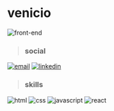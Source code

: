 # venicio

![front-end](https://cdn.dribbble.com/users/320114/screenshots/2575134/code_dribbble.gif)

> ### social

[![email](https://img.shields.io/badge/Gmail-D14836?style=for-the-badge&logo=gmail&logoColor=white)]()
[![linkedin](https://img.shields.io/badge/LinkedIn-0077B5?style=for-the-badge&logo=linkedin&logoColor=white)]()

> ### skills

![html](https://img.shields.io/badge/HTML5-E34F26?style=for-the-badge&logo=html5&logoColor=white)
![css](https://img.shields.io/badge/CSS3-1572B6?style=for-the-badge&logo=css3&logoColor=white)
![javascript](https://img.shields.io/badge/JavaScript-323330?style=for-the-badge&logo=javascript&logoColor=F7DF1E)
![react](https://img.shields.io/badge/React-20232A?style=for-the-badge&logo=react&logoColor=61DAFB)
